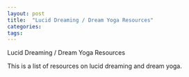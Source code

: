 ```yaml
---
layout: post
title:  "Lucid Dreaming / Dream Yoga Resources"
categories: 
tags:
---
```


Lucid Dreaming / Dream Yoga Resources

This is a list of resources on lucid dreaming and dream yoga.
